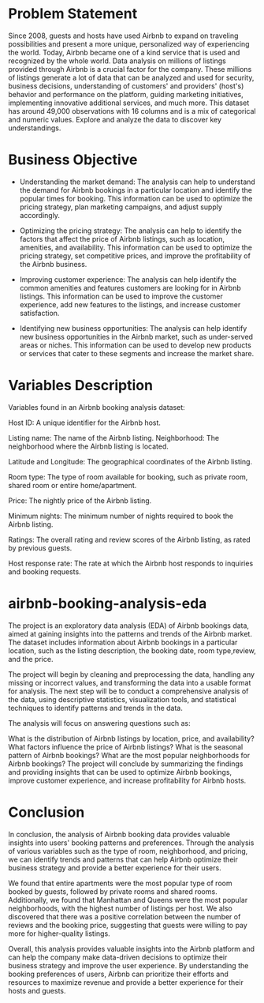 # Problem Statement 
Since 2008, guests and hosts have used Airbnb to expand on traveling possibilities and present a more unique, personalized way of experiencing the world. Today, Airbnb became one of a kind service that is used and recognized by the whole world. Data analysis on millions of listings provided through Airbnb is a crucial factor for the company. These millions of listings generate a lot of data that can be analyzed and used for security, business decisions, understanding of customers' and providers' (host's) behavior and performance on the platform, guiding marketing initiatives, implementing innovative additional services, and much more. This dataset has around 49,000 observations with 16 columns and is a mix of categorical and numeric values. Explore and analyze the data to discover key understandings.


# Business Objective
* Understanding the market demand: The analysis can help to understand the demand for Airbnb bookings in a particular location and identify the popular times for booking. This information can be used to optimize the pricing strategy, plan marketing campaigns, and adjust supply accordingly.

* Optimizing the pricing strategy: The analysis can help to identify the factors that affect the price of Airbnb listings, such as location, amenities, and availability. This information can be used to optimize the pricing strategy, set competitive prices, and improve the profitability of the Airbnb business.

* Improving customer experience: The analysis can help identify the common amenities and features customers are looking for in Airbnb listings. This information can be used to improve the customer experience, add new features to the listings, and increase customer satisfaction.

* Identifying new business opportunities: The analysis can help identify new business opportunities in the Airbnb market, such as under-served areas or niches. This information can be used to develop new products or services that cater to these segments and increase the market share.



# Variables Description
Variables found in an Airbnb booking analysis dataset:

Host ID: A unique identifier for the Airbnb host.

Listing name: The name of the Airbnb listing. Neighborhood: The neighborhood where the Airbnb listing is located.

Latitude and Longitude: The geographical coordinates of the Airbnb listing.

Room type: The type of room available for booking, such as private room, shared room or entire home/apartment.

Price: The nightly price of the Airbnb listing.

Minimum nights: The minimum number of nights required to book the Airbnb listing.

Ratings: The overall rating and review scores of the Airbnb listing, as rated by previous guests.

Host response rate: The rate at which the Airbnb host responds to inquiries and booking requests.


# airbnb-booking-analysis-eda

The project is an exploratory data analysis (EDA) of Airbnb bookings data, aimed at gaining insights into the patterns and trends of the Airbnb market. The dataset includes information about Airbnb bookings in a particular location, such as the listing description, the booking date, room type,review, and the price.

The project will begin by cleaning and preprocessing the data, handling any missing or incorrect values, and transforming the data into a usable format for analysis. The next step will be to conduct a comprehensive analysis of the data, using descriptive statistics, visualization tools, and statistical techniques to identify patterns and trends in the data.

The analysis will focus on answering questions such as:

What is the distribution of Airbnb listings by location, price, and availability?
What factors influence the price of Airbnb listings?
What is the seasonal pattern of Airbnb bookings?
What are the most popular neighborhoods for Airbnb bookings?
The project will conclude by summarizing the findings and providing insights that can be used to optimize Airbnb bookings, improve customer experience, and increase profitability for Airbnb hosts.

# Conclusion

In conclusion, the analysis of Airbnb booking data provides valuable insights into users' booking patterns and preferences. Through the analysis of various variables such as the type of room, neighborhood, and pricing, we can identify trends and patterns that can help Airbnb optimize their business strategy and provide a better experience for their users.

We found that entire apartments were the most popular type of room booked by guests, followed by private rooms and shared rooms. Additionally, we found that Manhattan and Queens were the most popular neighborhoods, with the highest number of listings per host. We also discovered that there was a positive correlation between the number of reviews and the booking price, suggesting that guests were willing to pay more for higher-quality listings.

Overall, this analysis provides valuable insights into the Airbnb platform and can help the company make data-driven decisions to optimize their business strategy and improve the user experience. By understanding the booking preferences of users, Airbnb can prioritize their efforts and resources to maximize revenue and provide a better experience for their hosts and guests.
